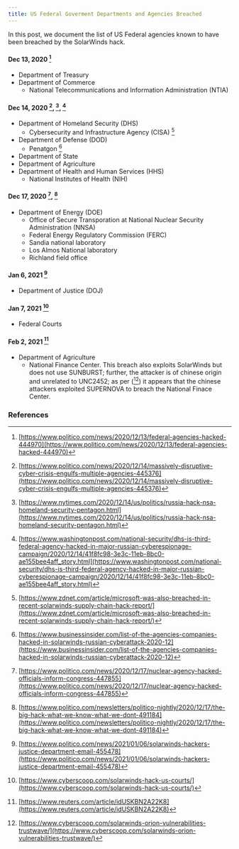```yaml
---
title: US Federal Goverment Departments and Agencies Breached
---
```

In this post, we document the list of US Federal agencies known to have been breached by the SolarWinds hack.

#### Dec 13, 2020 [^politico20201213] 
* Department of Treasury
* Department of Commerce
  * National Telecommunications and Information Administration (NTIA)

#### Dec 14, 2020 [^politico20201214], [^nyt20201214], [^wapo20201214]
* Department of Homeland Security (DHS)
  * Cybersecurity and Infrastructure Agency (CISA) [^zdnet20201217]
* Department of Defense (DOD)
  * Penatgon [^bi20201218]
* Department of State
* Department of Agriculture
* Department of Health and Human Services (HHS)
  * National Institutes of Health (NIH)

#### Dec 17, 2020 [^politico20201217], [^politico20201217-2]
* Department of Energy (DOE)
  * Office of Secure Transporation at National Nuclear Security Administration (NNSA)
  * Federal Energy Regulatory Commission (FERC)
  * Sandia national laboratory
  * Los Almos National laboratory
  * Richland field office

#### Jan 6, 2021 [^politico20210106]
* Department of Justice (DOJ)

#### Jan 7, 2021 [^cyberscoop20210107]
* Federal Courts

#### Feb 2, 2021 [^reuters20210202]
* Department of Agriculture
  * National Finance Center. This breach also exploits SolarWinds but does not use SUNBURST; further, the attacker is of chinese origin and unrelated to UNC2452; as per ([^cyberscoop20210203]) it appears that the chinese attackers exploited SUPERNOVA to breach the National Finace Center.


### References
[^politico20201213]: [https://www.politico.com/news/2020/12/13/federal-agencies-hacked-444970](https://www.politico.com/news/2020/12/13/federal-agencies-hacked-444970)
[^politico20201214]: [https://www.politico.com/news/2020/12/14/massively-disruptive-cyber-crisis-engulfs-multiple-agencies-445376](https://www.politico.com/news/2020/12/14/massively-disruptive-cyber-crisis-engulfs-multiple-agencies-445376)
[^politico20201217]: [https://www.politico.com/news/2020/12/17/nuclear-agency-hacked-officials-inform-congress-447855](https://www.politico.com/news/2020/12/17/nuclear-agency-hacked-officials-inform-congress-447855)
[^politico20201217-2]: [https://www.politico.com/newsletters/politico-nightly/2020/12/17/the-big-hack-what-we-know-what-we-dont-491184](https://www.politico.com/newsletters/politico-nightly/2020/12/17/the-big-hack-what-we-know-what-we-dont-491184)
[^politico20210106]: [https://www.politico.com/news/2021/01/06/solarwinds-hackers-justice-department-email-455478](https://www.politico.com/news/2021/01/06/solarwinds-hackers-justice-department-email-455478)
[^nyt20201214]: [https://www.nytimes.com/2020/12/14/us/politics/russia-hack-nsa-homeland-security-pentagon.html](https://www.nytimes.com/2020/12/14/us/politics/russia-hack-nsa-homeland-security-pentagon.html)
[^cnn20201214]: [https://www.cnn.com/2020/12/14/politics/us-agencies-hack-solar-wind-russia/index.html](https://www.cnn.com/2020/12/14/politics/us-agencies-hack-solar-wind-russia/index.html)
[^wapo20201214]: [https://www.washingtonpost.com/national-security/dhs-is-third-federal-agency-hacked-in-major-russian-cyberespionage-campaign/2020/12/14/41f8fc98-3e3c-11eb-8bc0-ae155bee4aff_story.html](https://www.washingtonpost.com/national-security/dhs-is-third-federal-agency-hacked-in-major-russian-cyberespionage-campaign/2020/12/14/41f8fc98-3e3c-11eb-8bc0-ae155bee4aff_story.html)
[^cyberscoop20210107]: [https://www.cyberscoop.com/solarwinds-hack-us-courts/](https://www.cyberscoop.com/solarwinds-hack-us-courts/)
[^zdnet20201217]: [https://www.zdnet.com/article/microsoft-was-also-breached-in-recent-solarwinds-supply-chain-hack-report/](https://www.zdnet.com/article/microsoft-was-also-breached-in-recent-solarwinds-supply-chain-hack-report/)
[^bi20201218]: [https://www.businessinsider.com/list-of-the-agencies-companies-hacked-in-solarwinds-russian-cyberattack-2020-12](https://www.businessinsider.com/list-of-the-agencies-companies-hacked-in-solarwinds-russian-cyberattack-2020-12)
[^reuters20210202]: [https://www.reuters.com/article/idUSKBN2A22K8](https://www.reuters.com/article/idUSKBN2A22K8)
[^cyberscoop20210203]: [https://www.cyberscoop.com/solarwinds-orion-vulnerabilities-trustwave/](https://www.cyberscoop.com/solarwinds-orion-vulnerabilities-trustwave/)
